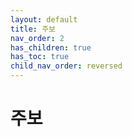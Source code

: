```yaml
---
layout: default
title: 주보
nav_order: 2 
has_children: true
has_toc: true
child_nav_order: reversed
---
```


# 주보
